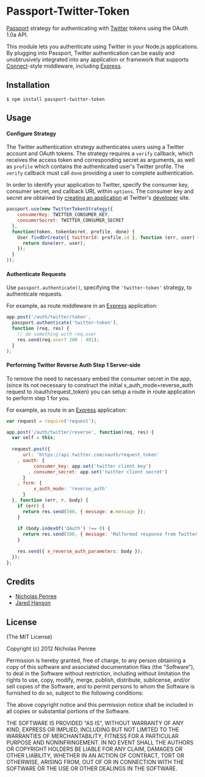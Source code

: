 # Passport-Twitter-Token

[Passport](http://passportjs.org/) strategy for authenticating with [Twitter](http://twitter.com/) tokens
using the OAuth 1.0a API.

This module lets you authenticate using Twitter in your Node.js applications.
By plugging into Passport, Twitter authentication can be easily and
unobtrusively integrated into any application or framework that supports
[Connect](http://www.senchalabs.org/connect/)-style middleware, including
[Express](http://expressjs.com/).

## Installation

    $ npm install passport-twitter-token

## Usage

#### Configure Strategy

The Twitter authentication strategy authenticates users using a Twitter account
and OAuth tokens.  The strategy requires a `verify` callback, which receives the
access token and corresponding secret as arguments, as well as `profile` which
contains the authenticated user's Twitter profile.   The `verify` callback must
call `done` providing a user to complete authentication.

In order to identify your application to Twitter, specify the consumer key,
consumer secret, and callback URL within `options`.  The consumer key and secret
are obtained by [creating an application](https://dev.twitter.com/apps) at
Twitter's [developer](https://dev.twitter.com/) site.

```javascript
passport.use(new TwitterTokenStrategy({
    consumerKey: TWITTER_CONSUMER_KEY,
    consumerSecret: TWITTER_CONSUMER_SECRET
  },
  function(token, tokenSecret, profile, done) {
    User.findOrCreate({ twitterId: profile.id }, function (err, user) {
      return done(err, user);
    });
  }
));
```
#### Authenticate Requests

Use `passport.authenticate()`, specifying the `'twitter-token'` strategy, to
authenticate requests.

For example, as route middleware in an [Express](http://expressjs.com/)
application:

```javascript
app.post('/auth/twitter/token',
  passport.authenticate('twitter-token'),
  function (req, res) {
    // do something with req.user
    res.send(req.user? 200 : 401);
  }
);
```

#### Performing Twitter Reverse Auth Step 1 Server-side

To remove the need to necessary embed the consumer secret in the app, (since its not 
necessary to construct the initial x_auth_mode=reverse_auth request to /oauth/request_token) 
you can setup a route in route application to perform step 1 for you.

For example, as route in an [Express](http://expressjs.com/)
application:

```javascript
var request = require('request');

app.post('/auth/twitter/reverse', function(req, res) {
  var self = this;
  
  request.post({
      url: 'https://api.twitter.com/oauth/request_token'
    , oauth: { 
          consumer_key: app.set('twitter client key')
        , consumer_secret: app.set('twitter client secret')
      }
    , form: { 
          x_auth_mode: 'reverse_auth'
      }
  }, function (err, r, body) {
    if (err) {
      return res.send(500, { message: e.message });
    }
    
    if (body.indexOf('OAuth') !== 0) {
      return res.send(500, { message: 'Malformed response from Twitter' });
    }
    
    res.send({ x_reverse_auth_parameters: body });
  });
};
```
## Credits

  - [Nicholas Penree](http://github.com/drudge)
  - [Jared Hanson](http://github.com/jaredhanson)

## License

(The MIT License)

Copyright (c) 2012 Nicholas Penree

Permission is hereby granted, free of charge, to any person obtaining a copy of
this software and associated documentation files (the "Software"), to deal in
the Software without restriction, including without limitation the rights to
use, copy, modify, merge, publish, distribute, sublicense, and/or sell copies of
the Software, and to permit persons to whom the Software is furnished to do so,
subject to the following conditions:

The above copyright notice and this permission notice shall be included in all
copies or substantial portions of the Software.

THE SOFTWARE IS PROVIDED "AS IS", WITHOUT WARRANTY OF ANY KIND, EXPRESS OR
IMPLIED, INCLUDING BUT NOT LIMITED TO THE WARRANTIES OF MERCHANTABILITY, FITNESS
FOR A PARTICULAR PURPOSE AND NONINFRINGEMENT. IN NO EVENT SHALL THE AUTHORS OR
COPYRIGHT HOLDERS BE LIABLE FOR ANY CLAIM, DAMAGES OR OTHER LIABILITY, WHETHER
IN AN ACTION OF CONTRACT, TORT OR OTHERWISE, ARISING FROM, OUT OF OR IN
CONNECTION WITH THE SOFTWARE OR THE USE OR OTHER DEALINGS IN THE SOFTWARE.